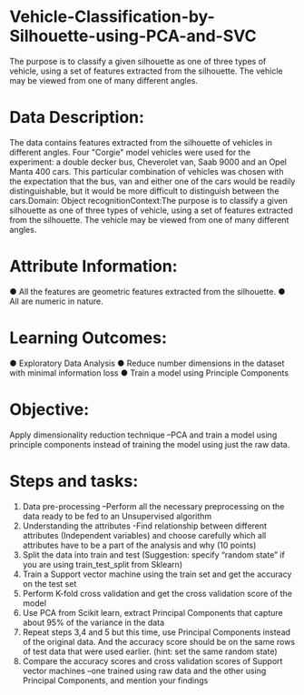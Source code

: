 # Vehicle-Classification-by-Silhouette-using-PCA-and-SVC
The purpose is to classify a given silhouette as one of three types of vehicle, using a set of features extracted from the silhouette. The vehicle may be viewed from one of many different angles.

# Data Description:
The data contains features extracted from the silhouette of vehicles in different angles. Four "Corgie" model vehicles were used for the experiment: a double decker bus, Cheverolet van, Saab 9000 and an Opel Manta 400 cars. This particular combination of vehicles was chosen with the expectation that the bus, van and either one of the cars would be readily distinguishable, but it would be more difficult to distinguish between the cars.Domain: Object recognitionContext:The purpose is to classify a given silhouette as one of three types of vehicle, using a set of features extracted from the silhouette. The vehicle may be viewed from one of many different angles.

# Attribute Information:
● All the features are geometric features extracted from the silhouette. 
● All are numeric in nature.

# Learning Outcomes:
● Exploratory Data Analysis
● Reduce number dimensions in the dataset with minimal information loss
● Train a model using Principle Components

# Objective:
Apply dimensionality reduction technique –PCA and train a model using principle components instead of training the model using just the raw data.

# Steps and tasks:
1. Data pre-processing –Perform all the necessary preprocessing on the data ready to be fed to an Unsupervised algorithm 
2. Understanding the attributes -Find relationship between different attributes (Independent variables) and choose carefully which all attributes have to be a part of the analysis and why (10 points)
3. Split the data into train and test (Suggestion: specify “random state” if you are using train_test_split from Sklearn)
4. Train a Support vector machine using the train set and get the accuracy on the test set
5. Perform K-fold cross validation and get the cross validation score of the model
6. Use PCA from Scikit learn, extract Principal Components that capture about 95% of the variance in the data 
7. Repeat steps 3,4 and 5 but this time, use Principal Components instead of the original data. And the accuracy score should be on the same rows of test data that were used earlier. (hint: set the same random state) 
8. Compare the accuracy scores and cross validation scores of Support vector machines –one trained using raw data and the other using Principal Components, and mention your findings 
